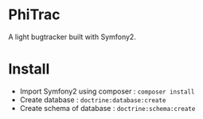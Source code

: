 PhiTrac
=======

A light bugtracker built with Symfony2.

# Install
- Import Symfony2 using composer : ```composer install```
- Create database : ```doctrine:database:create```
- Create schema of database : ```doctrine:schema:create```
